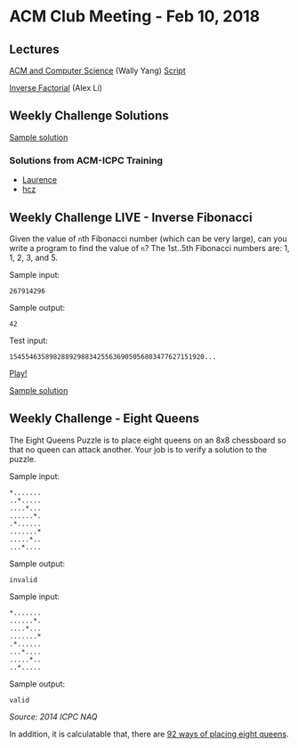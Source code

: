 ACM Club Meeting - Feb 10, 2018
===

Lectures
---

[ACM and Computer Science](ACM-and-Computer-Science.md) (Wally Yang) [Script](ACM-and-Computer-Science.txt)

[Inverse Factorial](Inverse-Factorial.pptx) (Alex Li)

Weekly Challenge Solutions
---

[Sample solution](Inverse-Factorial.java)

### Solutions from ACM-ICPC Training

* [Laurence](https://github.com/buckeye-cn/ACM_ICPC_Materials/blob/master/solutions/kattis/naq16/inversefactorial_laurence.cpp)
* [hcz](https://github.com/buckeye-cn/ACM_ICPC_Materials/blob/master/solutions/kattis/naq16/inversefactorial_hcz.cpp)

Weekly Challenge LIVE - Inverse Fibonacci
---

Given the value of `n`th Fibonacci number (which can be very large), can you write a program to find the value of `n`? The 1st..5th Fibonacci numbers are: 1, 1, 2, 3, and 5.

Sample input:

```
267914296
```

Sample output:

```
42
```

Test input:

```
1545546358982889298834255636905056803477627151920...
```

[Play!](https://docs.google.com/forms/d/e/1FAIpQLScCL5WNJ2LYIH_GNkVTtIF0ZNEY0Y03Fx9mrZ-UDEzEYrPldw/viewform)

[Sample solution](Inverse-Fibonacci.c)

Weekly Challenge - Eight Queens
---

The Eight Queens Puzzle is to place eight queens on an 8x8 chessboard so that no queen can attack another. Your job is to verify a solution to the puzzle.

Sample input:

```
*.......
..*.....
....*...
......*.
.*......
.......*
.....*..
...*....
```

Sample output:

```
invalid
```

Sample input:

```
*.......
......*.
....*...
.......*
.*......
...*....
.....*..
..*.....
```

Sample output:

```
valid
```

*Source: 2014 ICPC NAQ*

In addition, it is calculatable that, there are [92 ways of placing eight queens](https://oeis.org/A000170).
